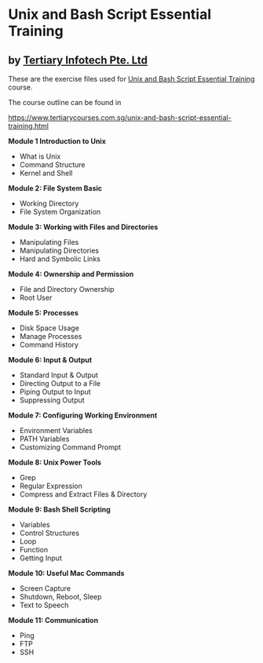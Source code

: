 # Unix and Bash Script Essential Training
## by [Tertiary Infotech Pte. Ltd](https://www.tertiarycourses.com.sg/)

These are the exercise files used for [Unix and Bash Script Essential Training](https://www.tertiarycourses.com.sg/unix-and-bash-script-essential-training.html) course. 

The course outline can be found in 

https://www.tertiarycourses.com.sg/unix-and-bash-script-essential-training.html

<p><strong>Module 1 Introduction to Unix</strong></p>
<ul>
<li>What is Unix</li>
<li>Command Structure</li>
<li>Kernel and Shell</li>
</ul>
<p><strong>Module 2: File System Basic</strong></p>
<ul>
<li>Working Directory</li>
<li>File System Organization</li>
</ul>
<p><strong>Module 3: Working with Files and Directories</strong></p>
<ul>
<li>Manipulating Files</li>
<li>Manipulating Directories</li>
<li>Hard and Symbolic Links</li>
</ul>
<p><strong>Module 4: Ownership and Permission</strong></p>
<ul>
<li>File and Directory Ownership</li>
<li>Root User</li>
</ul>
<p><strong>Module 5: Processes</strong></p>
<ul>
<li>Disk Space Usage</li>
<li>Manage Processes</li>
<li>Command History</li>
</ul>
<p><strong>Module 6: Input &amp; Output</strong></p>
<ul>
<li>Standard Input &amp; Output</li>
<li>Directing Output to a File</li>
<li>Piping Output to Input</li>
<li>Suppressing Output</li>
</ul>
<p><strong>Module 7: Configuring Working Environment</strong></p>
<ul>
<li>Environment Variables</li>
<li>PATH Variables</li>
<li>Customizing Command Prompt</li>
</ul>
<p><strong>Module 8: Unix Power Tools</strong></p>
<ul>
<li>Grep</li>
<li>Regular Expression</li>
<li>Compress and Extract Files &amp; Directory</li>
</ul>
<p><strong>Module 9: Bash Shell Scripting</strong></p>
<ul>
<li>Variables</li>
<li>Control Structures</li>
<li>Loop</li>
<li>Function</li>
<li>Getting Input</li>
</ul>
<p><strong>Module 10: Useful Mac Commands</strong></p>
<ul>
<li>Screen Capture</li>
<li>Shutdown, Reboot, Sleep</li>
<li>Text to Speech</li>
</ul>
<p><strong>Module 11: Communication</strong></p>
<ul>
<li>Ping</li>
<li>FTP</li>
<li>SSH</li>
</ul>

